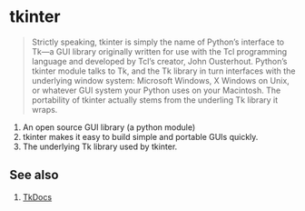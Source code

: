 # tkinter
> Strictly speaking, tkinter is simply the name of Python’s interface to Tk—a GUI library originally written for use with the Tcl programming language and developed by Tcl’s creator, John Ousterhout. Python’s tkinter module talks to Tk, and the Tk library in turn interfaces with the underlying window system: Microsoft Windows, X Windows on Unix, or whatever GUI system your Python uses on your Macintosh. The portability of tkinter actually stems from the underling Tk library it wraps.

1. An open source GUI library (a python module) 
2. tkinter makes it easy to build simple and portable GUIs quickly.
3. The underlying Tk library used by tkinter.

## See also
1. [TkDocs](https://tkdocs.com/)
